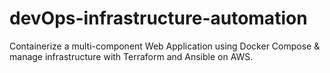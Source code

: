 # devOps-infrastructure-automation
Containerize a multi-component Web Application using Docker Compose &amp; manage infrastructure with Terraform and Ansible on AWS.

<!-- Test by Diogo -->